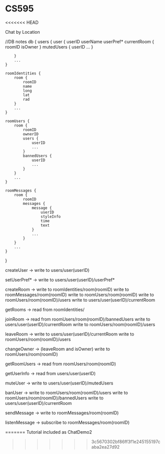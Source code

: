 # CS595
<<<<<<< HEAD

Chat by Location



//DB notes
db {
	users {
		user {
			userID
			userName
			userPref*
			currentRoom {
				roomID
				isOwner
			}
			mutedUsers {
				userID
				...
			}
		
		}
		...
	}
	
	roomIdentities {
		room {
			roomID
			name
			long
			lat
			rad
		}
		...
	}

	roomUsers {
		room {
			roomID
			ownerID
			users {
				userID
				...
			}
			bannedUsers {
				userID
				...
			}
		}
		...
	}
	
	roomMessages {
		room {
			roomID
			messages {
				message {
					userID
					styleInfo
					time
					text
				}
				...
			}
		}
		...
	}
}

createUser -> 
	write to users/user(userID)
	
setUserPref* -> 
	write to users/user(userID)/userPref*
	
createRoom -> 
	write to roomIdentities/room(roomID)
	write to roomMessages/room(roomID)
	write to roomUsers/room(roomID)
	write to roomUsers/room(roomID)/users
	write to users/user(userID)/currentRoom
	
getRooms -> 
	read from roomIdentities/
 
joinRoom -> 
	read from roomUsers/room(roomID)/bannedUsers
	write to users/user(userID)/currentRoom
	write to roomUsers/room(roomID)/users
	
leaveRoom -> 
	write to users/user(userID)/currentRoom
	write to roomUsers/room(roomID)/users

changeOwner -> (leaveRoom and isOwner)
	write to roomUsers/room(roomID)

getRoomUsers -> 
	read from roomUsers/room(roomID)
	
getUserInfo ->
	read from users/user(userID)
	
muteUser ->
	write to users/user(userID)/mutedUsers

banUser -> 
	write to roomUsers/room(roomID)/users
	write to roomUsers/room(roomID)/bannedUsers
	write to users/user(userID)/currentRoom

sendMessage ->
	write to roomMessages/room(roomID)
	
listenMessage -> 
	subscribe to roomMessages/room(roomID)


=======
Tutorial included as ChatDemo2
>>>>>>> 3c5670302bf86ff3f1e245155197caba2ea27d92
